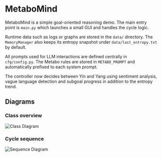 # MetaboMind

MetaboMind is a simple goal-oriented reasoning demo. The main entry point is
`main.py` which launches a small GUI and handles the cycle logic.

Runtime data such as logs or graphs are stored in the `data/` directory.
The `MemoryManager` also keeps its entropy snapshot under
`data/last_entropy.txt` by default.

All prompts used for LLM interactions are defined centrally in `cfg/config.py`.
The Metabo rules are stored in `METABO_PROMPT` and automatically prefixed to
each system prompt.

The controller now decides between Yin and Yang using sentiment analysis,
vague language detection and subgoal progress in addition to the entropy trend.

## Diagrams

### Class overview

![Class Diagram](https://www.plantuml.com/plantuml/png/TL912i8m4Bpt5JagwWSyI45418iWNZoLRRAsmNGZoGhszxPYjOdrDinCDZl3ffx1yRqsYJJWlSX0Km-HeR3hHXfyCriB9WE24jt7KrlNXDoE68crfQs3M_KcZtWnA3jsGwMcVk89hXmGPqrdeFBWP8MU7R1roGWdbcAcK6g5UMqLJcfafwMV2yO7puM_5xcoXDC_R_DA-nOrBTotAEbIYyLY5MGUu9SsJ1zhOG-n-XC-Deob3aQ-N56nt-v6LeZ4OFS-xDYlAP9gh-49)

### Cycle sequence

![Sequence Diagram](https://www.plantuml.com/plantuml/png/XPAnQiGm44HxVSLobLCa7w0Y78IGoWG2AQuI6sdZ4yWh8Qr3_FUHN5pEPyDruireDBleM0IpJ6DGQ2Lc-2oKLQh8Mv-G1GuZUdvAym6mG5_FAxKdmQ_uCjj0A_uMCVJ8EDoazJJ6FEyf7_GTo8gF_Cg3vtNSoVC9UNZFzan5CjQcgZM5n-UbamRFQH8G-XNLm2ByTzEG9pRZ0enjf6lM1tNbQLTstj7Wo7f7PeoEkXgHlIsRYrVpQXX8p511jx6jnjTG65CvHzaQRxVHGfbg8JBv8jtDH-TCxPi2IRbV1d_8LBINV5bpfZ85KKTYL__C7m00)
